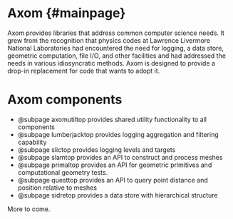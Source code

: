 Axom {#mainpage}
================

Axom provides libraries that address common computer science needs.  It grew from the recognition that physics codes at Lawrence Livermore National Laboratories had encountered the need for logging, a data store, geometric computation, file I/O, and other facilities and had addressed the needs in various idiosyncratic methods.  Axom is designed to provide a drop-in replacement for code that wants to adopt it.

# Axom components

* @subpage axomutiltop provides shared utility functionality to all components
* @subpage lumberjacktop provides logging aggregation and filtering capability
* @subpage slictop provides logging levels and targets
* @subpage slamtop provides an API to construct and process meshes
* @subpage primaltop provides an API for geometric primitives and computational geometry tests.
* @subpage questtop provides an API to query point distance and position relative to meshes
* @subpage sidretop provides a data store with hierarchical structure

More to come.

